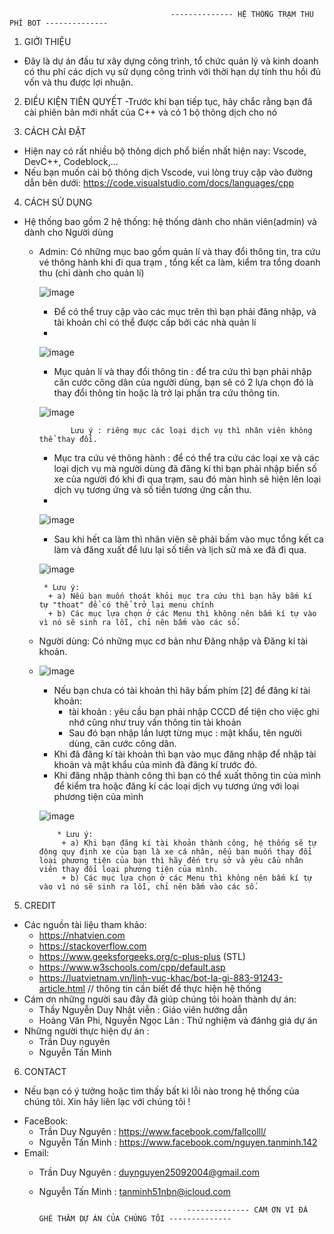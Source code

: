                                         -------------- HỆ THỐNG TRẠM THU PHÍ BOT --------------

1. GIỚI THIỆU
- Đây là dự án đầu tư xây dựng công trình, tổ chức quản lý và kinh doanh có thu phí các dịch vụ sử dụng công trình với thời hạn dự tính thu hồi đủ vốn và thu được lợi nhuận.

2. ĐIỀU KIỆN TIÊN QUYẾT
-Trước khi bạn tiếp tục, hãy chắc rằng bạn đã cài phiên bản mới nhất của C++ và có 1 bộ thông dịch cho nó

3. CÁCH CÀI ĐẶT
- Hiện nay có rất nhiều bộ thông dịch phổ biến nhất hiện nay: Vscode, DevC++, Codeblock,...
- Nếu bạn muốn cài bộ thông dịch Vscode, vui lòng truy cập vào đường dẫn bên dưới:
        https://code.visualstudio.com/docs/languages/cpp

4. CÁCH SỬ DỤNG
- Hệ thống bao gồm 2 hệ thống: hệ thống dành cho nhân viên(admin) và dành cho Người dùng
    * Admin: Có những mục bao gồm quản lí và thay đổi thông tin, tra cứu vé thông hành khi đi qua trạm , tổng kết ca làm, kiểm tra tổng doanh thu (chỉ dành cho quản lí)
    
        ![image](https://github.com/DuyNguyen25092004/PBL_He_Thong_BOT_BKDN-22KTMT2/assets/121710594/1c589504-aec8-4a4e-87b1-c612eb172a96)

        - Để có thể truy cập vào các mục trên thì bạn phải đăng nhập, và tài khoản chỉ có thể được cấp bởi các nhà quản lí
        - 
        ![image](https://github.com/DuyNguyen25092004/PBL_He_Thong_BOT_BKDN-22KTMT2/assets/121710594/d2c34697-740f-43cc-a3ab-ea25083be7c4)
        

        - Mục quản lí và thay đổi thông tin : để tra cứu thì bạn phải nhập căn cước công dân của người dùng, bạn sẽ có 2 lựa chọn đó là thay đổi thông tin hoặc là trở lại phần tra cứu thông tin. 
        
        ![image](https://github.com/DuyNguyen25092004/PBL_He_Thong_BOT_BKDN-22KTMT2/assets/121710594/5fe45bfe-11f4-4dfe-88b1-3dc340cbc3d2)

  
                 Lưu ý : riêng mục các loại dịch vụ thì nhân viên không thể thay đổi.
        - Mục tra cứu vé thông hành : để có thể tra cứu các loại xe và các loại dịch vụ mà người dùng đã đăng kí thì bạn phải nhập biển số xe của người đó khi đi qua trạm, sau đó màn hình sẽ hiện lên loại dịch vụ tương ứng và số tiền tương ứng cần thu.
        - 
        ![image](https://github.com/DuyNguyen25092004/PBL_He_Thong_BOT_BKDN-22KTMT2/assets/121710594/b8a4fe7a-8774-43b4-ac89-712917a89142)


        - Sau khi hết ca làm thì nhân viên sẽ phải bấm vào mục tổng kết ca làm và đăng xuất để lưu lại số tiền và lịch sử mà xe đã đi qua.

        ![image](https://github.com/DuyNguyen25092004/PBL_He_Thong_BOT_BKDN-22KTMT2/assets/121710594/5d380192-5415-4ad2-acc3-2cbde7f1a507)


           * Lưu ý: 
            + a) Nếu bạn muốn thoát khỏi mục tra cứu thì bạn hãy bấm kí tự "thoat" để có thể trở lại menu chính
            + b) Các mục lựa chọn ở các Menu thì không nên bấm kí tự vào vì nó sẽ sinh ra lỗi, chỉ nên bấm vào các số.
        
    * Người dùng: Có những mục cơ bản như Đăng nhập và Đăng kí tài khoản.
    * 
        ![image](https://github.com/DuyNguyen25092004/PBL_He_Thong_BOT_BKDN-22KTMT2/assets/121710594/10dbc23a-670a-4dd4-8f7a-6af523a47ba0)


        - Nếu bạn chưa có tài khoản thì hãy bấm phím [2] để đăng kí tài khoản:
            + tài khoản : yêu cầu bạn phải nhập CCCD để tiện cho việc ghi nhớ cũng như truy vấn thông tin tài khoản
            + Sau đó bạn nhập lần lượt từng mục : mật khẩu, tên người dùng, căn cước công dân.
        - Khi đã đăng kí tài khoản thì bạn vào mục đăng nhập để nhập tài khoản và mật khẩu của mình đã đăng kí trước đó.
        - Khi đăng nhập thành công thì bạn có thể xuất thông tin của mình để kiểm tra hoặc đăng kí các loại dịch vụ tương ứng với loại phương tiện của mình
           
         ![image](https://github.com/DuyNguyen25092004/PBL_He_Thong_BOT_BKDN-22KTMT2/assets/121710594/74cd4a62-52f6-406d-babb-f8d606c20639)

           
              * Lưu ý:
               + a) Khi bạn đăng kí tài khoản thành công, hệ thống sẽ tự động quy định xe của bạn là xe cá nhân, nếu bạn muốn thay đổi loại phương tiện của bạn thì hãy đến trụ sở và yêu cầu nhân viên thay đổi loại phương tiện của mình.
               + b) Các mục lựa chọn ở các Menu thì không nên bấm kí tự vào vì nó sẽ sinh ra lỗi, chỉ nên bấm vào các số.
               
5. CREDIT
* Các nguồn tài liệu tham khảo: 
    - https://nhatvien.com
    - https://stackoverflow.com
    - https://www.geeksforgeeks.org/c-plus-plus (STL)
    - https://www.w3schools.com/cpp/default.asp
    - https://luatvietnam.vn/linh-vuc-khac/bot-la-gi-883-91243-article.html // thông tin cần biết để thực hiện hệ thống 
* Cám ơn những người sau đây đã giúp chúng tôi hoàn thành dự án:
    - Thầy Nguyễn Duy Nhật viễn : Giáo viên hướng dẫn
    - Hoàng Văn Phi, Nguyễn Ngọc Lân : Thử nghiệm và đánhg giá dự án
* Những người thực hiện dự án :
    - Trần Duy nguyên
    - Nguyễn Tấn Minh
    
6. CONTACT
 - Nếu bạn có ý tưởng hoặc tìm thấy bất kì lỗi nào trong hệ thống của chúng tôi. Xin hãy liên lạc với chúng tôi !
 * FaceBook:
    - Trần Duy Nguyên : https://www.facebook.com/fallcolll/
    - Nguyễn Tấn Minh : https://www.facebook.com/nguyen.tanminh.142
* Email:
    - Trần Duy Nguyên : duynguyen25092004@gmail.com
    - Nguyễn Tấn Minh : tanminh51nbn@icloud.com


                                           -------------- CÁM ƠN VÌ ĐÃ GHÉ THĂM DỰ ÁN CỦA CHÚNG TÔI --------------




